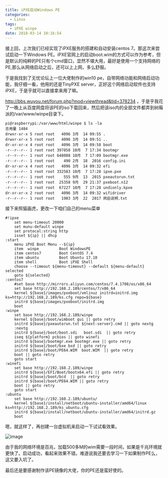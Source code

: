 ```yaml
---
title: iPXE启动Windows PE
categories:
  - Linux
tags:
  - iPXE winpe
date: 2018-03-14 10:16:54
---
```


接上回，上次我们已经实现了iPXE服务的搭建和自动安装centos 7。那这次来尝试启动一下Windows PE。iPXE官网上的启动boot.wim的方式可以作为参考，但是默认的纯粹的PE只有个cmd窗口，显然不堪大用，最好是使用一个支持网络的PE,那么从网络启动之后，还可以上上网，多么舒服。

<!--more-->

于是我找到了无忧论坛上一位大佬制作的win10 pe，自带网络功能和网络启动功能，我仔细一看，他用的还是TinyPXE server，正好这个网络启动软件也支持iPXE，于是乎就可以直接拿来用了嘛。

http://bbs.wuyou.net/forum.php?mod=viewthread&tid=378234  ，于是乎我花了一晚上从百度网盘将该PE的iso下载回来，然后把该iso内的全部文件都弄到树莓派的/var/www/winpe目录下。

```shell
pi@raspberrypi:/var/www/html/winpe $ ls -la
总用量 1484
drwxr-xr-x 5 root root   4096 3月  14 09:55 .
drwxr-xr-x 5 root root   4096 3月  14 09:51 ..
dr-xr-xr-x 4 root root   4096 3月  14 09:58 boot
-r--r--r-- 1 root root 397858 10月  7 17:34 bootmgr
-r--r--r-- 1 root root 648088 10月  7 17:09 bootmgr.exe
-r--r--r-- 1 root root    490 2月  18  2016 config.ini
dr-xr-xr-x 4 root root   4096 3月  14 09:32 efi
-r--r--r-- 1 root root 332583 10月  7 17:28 ipxe.pxe
-r--r--r-- 1 root root    555 9月  13  2015 pxeautorun.txt
-r--r--r-- 1 root root  25358 9月  29 21:37 pxeboot.n12
-r--r--r-- 1 root root  67227 10月  7 17:28 undionly.kpxe
dr-xr-xr-x 2 root root   4096 3月  14 09:32 wifidriver
-r--r--r-- 1 root root   1903 3月  22  2017 网启说明.txt

```

接下来照猫画虎，更改一下咱们自己的menu菜单

```config
#!ipxe
    set menu-timeout 20000
    set munu-default winpe
    set protocal:string http
    isset ${ip} || dhcp
:start
    menu iPXE Boot Menu --${ip}
    item  winpe         Boot WindowsPE
    item centos7        Boot CentOS 7.4
    item ubuntu         Boot Ubuntu 17.10
    item shell          Boot iPXE Shell
    choose --timeout ${menu-timeout} --default ${menu-default} selected
    goto ${selected}
:centos7
    #set base http://mirrors.aliyun.com/centos/7.4.1708/os/x86_64
    set base http://192.168.2.189/centos/7/x86_64
    kernel ${base}/images/pxeboot/vmlinuz initrd=initrd.img ks=http://192.168.2.189/ks.cfg repo=${base}
    initrd ${base}/images/pxeboot/initrd.img
    boot
:winpe
    set base http://192.168.2.189/winpe
    kernel ${base}/boot/wimboot gui || goto retry
    initrd ${base}/pxeautorun.txt ${next-server}.cmd || goto nextg
    :nextg
    initrd ${base}/boot/boot.sdi   boot.sdi  || goto retry
    iseq ${platform} pcbios || goto winefi
    initrd ${base}/bootmgr.exe bootmgr.exe || goto retry
    initrd ${base}/boot/bxe bxd || goto retry
    initrd ${base}/boot/PE64.WIM  boot.WIM  || goto retry
    boot || goto retry
    goto start
:winefi
    set base http://192.168.2.189/winpe
    initrd ${base}/EFI/Boot/bootx64.efi || goto retry
    initrd ${base}/boot/bcd  || goto retry
    initrd ${base}/boot/PE64.WIM || goto retry
    boot || goto retry
    goto start
:ubuntu
    set base http://192.168.2.189/ubuntu/
    kernel ${base}/install/netboot/ubuntu-installer/amd64/linux ks=http://192.168.2.189/ks_ubuntu.cfg
    initrd ${base}/install/netboot/ubuntu-installer/amd64/initrd.gz
    boot
```

嗯，就这样了，再创建一台虚拟机来启动一下试试看效果。

![image](/blogimg/ipxe_winpe.gif)

由于我的网络环境是百兆，加载500多M的wim需要一段时间，如果是千兆环境就更快了。启动成功，看起来效果不错。难道说我还要去学习一下如果制作PE么，这又要入坑了。

最后还是要感谢制作该PE镜像的大佬，你的PE还是蛮好使的。